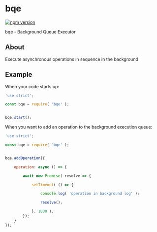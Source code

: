 # bqe

[![npm version](https://badge.fury.io/js/bqe.svg)](https://badge.fury.io/js/bqe)

bqe - Background Queue Executor


## About

Execute asynchronous operations in sequence in the background


## Example

When your code starts up:

```.js
'use strict';

const bqe = require( 'bqe' );


bqe.start();
```


When you want to add an operation to the background execution queue:

```.js
'use strict';

const bqe = require( 'bqe' );


bqe.addOperation({

    operation: async () => {

        await new Promise( resolve => {

            setTimeout( () => {

                console.log( 'operation in background log' );

                resolve();

            }, 1000 );
        });
    }
});
```